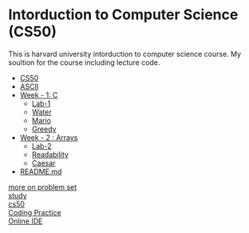
# Intorduction to Computer Science (CS50)
This is harvard university intorduction to computer science course.
My soultion for the course including lecture code.


 * [CS50](https://github.com/hassanshahzadaheer/cs50x-2021)
 * [ASCII](https://github.com/hassanshahzadaheer/cs50x-2021/tree/master/ASCII)
 * [Week - 1: C](https://cs50.harvard.edu/x/2021/weeks/1/)
   * [Lab-1]()
   * [Water](https://github.com/hassanshahzadaheer/cs50x-2021/blob/master/week1/pset1/water.c)
   * [Mario](https://github.com/hassanshahzadaheer/cs50x-2021/blob/master/week1/pset1/mario.c)
   * [Greedy](https://github.com/hassanshahzadaheer/cs50x-2021/blob/master/week1/pset1/greedy.c)
 * [Week - 2 : Arrays](https://cs50.harvard.edu/x/2021/weeks/2/)
   * [Lab-2]()
   * [Readability]()
   * [Caesar]()
 * [README.md](./README.md)


[more on problem set](https://cs50.harvard.edu/x/2021/)</br>
[study](https://study.cs50.net/)</br>
[cs50](https://study.cs50.net/)</br>
[Coding Practice](https://sandbox.cs50.io/)</br>
[Online IDE](https://ide.cs50.io/)
